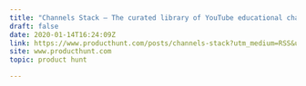 ```yaml
---
title: "Channels Stack — The curated library of YouTube educational channels."
draft: false
date: 2020-01-14T16:24:09Z
link: https://www.producthunt.com/posts/channels-stack?utm_medium=RSS&utm_source=hune
site: www.producthunt.com
topic: product hunt  

---
```

